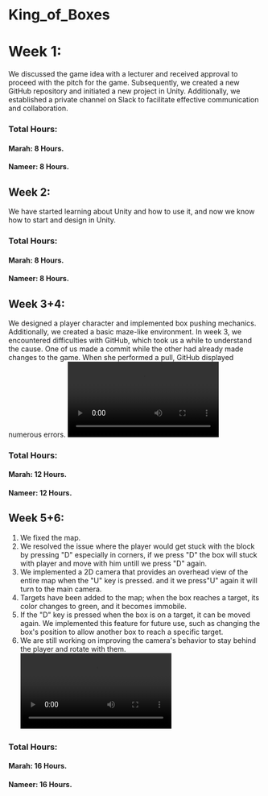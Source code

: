 # King_of_Boxes

# Week 1:
We discussed the game idea with a lecturer and received approval to proceed with the pitch for the game. Subsequently, we created a new GitHub repository and initiated a new project in Unity. Additionally, we established a private channel on Slack to facilitate effective communication and collaboration.

### Total Hours:
#### Marah: 8 Hours.
#### Nameer: 8 Hours.

## Week 2:
We have started learning about Unity and how to use it, and now we know how to start and design in Unity.
### Total Hours:
#### Marah: 8 Hours.
#### Nameer: 8 Hours.


## Week 3+4:
We designed a player character and implemented box pushing mechanics. Additionally, we created a basic maze-like environment. In week 3, we encountered difficulties with GitHub, which took us a while to understand the cause. One of us made a commit while the other had already made changes to the game. When she performed a pull, GitHub displayed numerous errors.
![video3354195423](C:\Users\marah\OneDrive\Desktop\kingsofbox2023\video3354195423.mp4)
### Total Hours:
#### Marah: 12 Hours.
#### Nameer: 12 Hours.


## Week 5+6:
1) We fixed the map.
2) We resolved the issue where the player would get stuck with the block by pressing "D" especially in corners, if we press "D" the box will stuck with player and move with him untill we press "D" again.
3) We implemented a 2D camera that provides an overhead view of the entire map when the "U" key is pressed. and it we press"U" again it will turn to the main camera.
4) Targets have been added to the map; when the box reaches a target, its color changes to green, and it becomes immobile.
5) If the "D" key is pressed when the box is on a target, it can be moved again. We implemented this feature for future use, such as changing the box's position to allow another box to reach a specific target.
6) We are still working on improving the camera's behavior to stay behind the player and rotate with them.
![video2776693452](C:\Users\marah\OneDrive\Desktop\kingsofbox2023\video2776693452.mp4)

### Total Hours:
#### Marah: 16 Hours.
#### Nameer: 16 Hours.




